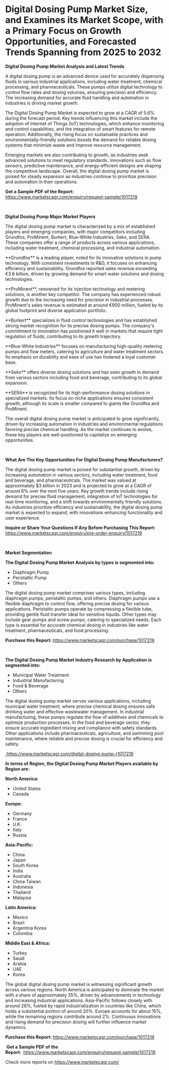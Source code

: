<p><h1>Digital Dosing Pump Market Size, and Examines its Market Scope, with a Primary Focus on Growth Opportunities, and Forecasted Trends Spanning from 2025 to 2032</h1></p><p><strong>Digital Dosing Pump Market Analysis and Latest Trends</strong></p>
<p><p>A digital dosing pump is an advanced device used for accurately dispensing fluids in various industrial applications, including water treatment, chemical processing, and pharmaceuticals. These pumps utilize digital technology to control flow rates and dosing volumes, ensuring precision and efficiency. The increasing demand for accurate fluid handling and automation in industries is driving market growth.</p><p>The Digital Dosing Pump Market is expected to grow at a CAGR of 5.6% during the forecast period. Key trends influencing this market include the adoption of Internet of Things (IoT) technologies, which enhance monitoring and control capabilities, and the integration of smart features for remote operation. Additionally, the rising focus on sustainable practices and environmentally-friendly solutions boosts the demand for reliable dosing systems that minimize waste and improve resource management.</p><p>Emerging markets are also contributing to growth, as industries seek advanced solutions to meet regulatory standards. Innovations such as flow sensors, predictive maintenance, and energy-efficient designs are shaping the competitive landscape. Overall, the digital dosing pump market is poised for steady expansion as industries continue to prioritize precision and automation in their operations.</p></p>
<p><strong>Get a Sample PDF of the Report:&nbsp;</strong> <a href="https://www.marketscagr.com/enquiry/request-sample/1017219?utm_campaign=2097&utm_medium=2&utm_source=Github&utm_content=ia&utm_term=21022025&utm_id=digital-dosing-pump">https://www.marketscagr.com/enquiry/request-sample/1017219</a></p>
<p>&nbsp;</p>
<p><strong>Digital Dosing Pump Major Market Players</strong></p>
<p><p>The digital dosing pump market is characterized by a mix of established players and emerging companies, with major competitors including Grundfos, ProMinent, Burkert, Blue-White Industries, Seko, and SERA. These companies offer a range of products across various applications, including water treatment, chemical processing, and industrial automation.</p><p>**Grundfos** is a leading player, noted for its innovative solutions in pump technology. With consistent investments in R&D, it focuses on enhancing efficiency and sustainability. Grundfos reported sales revenue exceeding €3.6 billion, driven by growing demand for smart water solutions and dosing technologies.</p><p>**ProMinent**, renowned for its injection technology and metering solutions, is another key competitor. The company has experienced robust growth due to the increasing need for precision in industrial processes. ProMinent's sales revenue is estimated at around €900 million, fueled by its global footprint and diverse application portfolio.</p><p>**Burkert** specializes in fluid control technologies and has established strong market recognition for its precise dosing pumps. The company's commitment to innovation has positioned it well in markets that require tight regulation of fluids, contributing to its growth trajectory.</p><p>**Blue-White Industries** focuses on manufacturing high-quality metering pumps and flow meters, catering to agriculture and water treatment sectors. Its emphasis on durability and ease of use has fostered a loyal customer base.</p><p>**Seko** offers diverse dosing solutions and has seen growth in demand from various sectors including food and beverage, contributing to its global expansion.</p><p>**SERA** is recognized for its high-performance dosing solutions in specialized markets. Its focus on niche applications ensures consistent growth, although its scale is smaller compared to giants like Grundfos and ProMinent.</p><p>The overall digital dosing pump market is anticipated to grow significantly, driven by increasing automation in industries and environmental regulations favoring precise chemical handling. As the market continues to evolve, these key players are well-positioned to capitalize on emerging opportunities.</p></p>
<p>&nbsp;</p>
<p><strong>What Are The Key Opportunities For Digital Dosing Pump Manufacturers?</strong></p>
<p><p>The digital dosing pump market is poised for substantial growth, driven by increasing automation in various sectors, including water treatment, food and beverage, and pharmaceuticals. The market was valued at approximately $3 billion in 2023 and is projected to grow at a CAGR of around 6% over the next five years. Key growth trends include rising demand for precise fluid management, integration of IoT technologies for real-time monitoring, and a shift towards environmentally friendly solutions. As industries prioritize efficiency and sustainability, the digital dosing pump market is expected to expand, with innovations enhancing functionality and user experience.</p></p>
<p><strong>Inquire or Share Your Questions If Any Before Purchasing This Report:</strong> <a href="https://www.marketscagr.com/enquiry/pre-order-enquiry/1017219?utm_campaign=2097&utm_medium=2&utm_source=Github&utm_content=ia&utm_term=21022025&utm_id=digital-dosing-pump">https://www.marketscagr.com/enquiry/pre-order-enquiry/1017219</a></p>
<p>&nbsp;</p>
<p><strong>Market Segmentation</strong></p>
<p><strong>The Digital Dosing Pump Market Analysis by types is segmented into:</strong></p>
<p><ul><li>Diaphragm Pump</li><li>Peristaltic Pump</li><li>Others</li></ul></p>
<p><p>The digital dosing pump market comprises various types, including diaphragm pumps, peristaltic pumps, and others. Diaphragm pumps use a flexible diaphragm to control flow, offering precise dosing for various applications. Peristaltic pumps operate by compressing a flexible tube, providing gentle fluid transfer ideal for sensitive liquids. Other types may include gear pumps and screw pumps, catering to specialized needs. Each type is essential for accurate chemical dosing in industries like water treatment, pharmaceuticals, and food processing.</p></p>
<p><strong>Purchase this Report:&nbsp;</strong><a href="https://www.marketscagr.com/purchase/1017219?utm_campaign=2097&utm_medium=2&utm_source=Github&utm_content=ia&utm_term=21022025&utm_id=digital-dosing-pump">https://www.marketscagr.com/purchase/1017219</a></p>
<p>&nbsp;</p>
<p><strong>The Digital Dosing Pump Market Industry Research by Application is segmented into:</strong></p>
<p><ul><li>Municipal Water Treatment</li><li>Industrial Manufacturing</li><li>Food & Beverage</li><li>Others</li></ul></p>
<p><p>The digital dosing pump market serves various applications, including municipal water treatment, where precise chemical dosing ensures safe drinking water and effective wastewater management. In industrial manufacturing, these pumps regulate the flow of additives and chemicals to optimize production processes. In the food and beverage sector, they ensure accurate ingredient mixing and compliance with safety standards. Other applications include pharmaceuticals, agriculture, and swimming pool maintenance, where reliable and precise dosing is crucial for efficiency and safety.</p></p>
<p><a href="https://www.marketscagr.com/digital-dosing-pump-r1017219?utm_campaign=2097&utm_medium=2&utm_source=Github&utm_content=ia&utm_term=21022025&utm_id=digital-dosing-pump">&nbsp;https://www.marketscagr.com/digital-dosing-pump-r1017219</a></p>
<p><strong>In terms of Region, the Digital Dosing Pump Market Players available by Region are:</strong></p>
<p>
    <p> <strong> North America: </strong>
        <ul>
            <li>United States</li>
            <li>Canada</li>
        </ul>
        </p> 
    <p> <strong> Europe: </strong>
        <ul>
            <li>Germany</li>
            <li>France</li>
            <li>U.K.</li>
            <li>Italy</li>
            <li>Russia</li>
        </ul>
        </p> 
    <p> <strong> Asia-Pacific: </strong>
        <ul>
            <li>China</li>
            <li>Japan</li>
            <li>South Korea</li>
            <li>India</li>
            <li>Australia</li>
            <li>China Taiwan</li>
            <li>Indonesia</li>
            <li>Thailand</li>
            <li>Malaysia</li>
        </ul>
        </p> 
    <p> <strong> Latin America: </strong>
        <ul>
            <li>Mexico</li>
            <li>Brazil</li>
            <li>Argentina Korea</li>
            <li>Colombia</li>
        </ul>
        </p> 
    <p> <strong> Middle East & Africa: </strong>
        <ul>
            <li>Turkey</li>
            <li>Saudi</li>
            <li>Arabia</li>
            <li>UAE</li>
            <li>Korea</li>
        </ul>
    </p>
    </p>
<p><p>The global digital dosing pump market is witnessing significant growth across various regions. North America is anticipated to dominate the market with a share of approximately 35%, driven by advancements in technology and increasing industrial applications. Asia-Pacific follows closely with around 28%, fueled by rapid industrialization in countries like China, which holds a substantial portion of around 20%. Europe accounts for about 15%, while the remaining regions contribute around 2%. Continuous innovations and rising demand for precision dosing will further influence market dynamics.</p></p>
<p><strong>Purchase this Report: </strong><a href="https://www.marketscagr.com/purchase/1017219?utm_campaign=2097&utm_medium=2&utm_source=Github&utm_content=ia&utm_term=21022025&utm_id=digital-dosing-pump">https://www.marketscagr.com/purchase/1017219</a></p>
<p>&nbsp;<strong>Get a Sample PDF of the Report:&nbsp;&nbsp;</strong><a href="https://www.marketscagr.com/enquiry/request-sample/1017219?utm_campaign=2097&utm_medium=2&utm_source=Github&utm_content=ia&utm_term=21022025&utm_id=digital-dosing-pump">https://www.marketscagr.com/enquiry/request-sample/1017219</a></p>
<p><strong></strong></p>
<p>Check more reports on <a href="https://www.marketscagr.com/?utm_campaign=2097&utm_medium=2&utm_source=Github&utm_content=ia&utm_term=21022025&utm_id=digital-dosing-pump">https://www.marketscagr.com/</a></p>